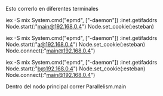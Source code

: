 Esto correrlo en diferentes terminales

iex -S mix
System.cmd("epmd", ["-daemon"])
:inet.getifaddrs
Node.start(:"main@192.168.0.4")
Node.set_cookie(:esteban)

iex -S mix
System.cmd("epmd", ["-daemon"])
:inet.getifaddrs
Node.start(:"a@192.168.0.4")
Node.set_cookie(:esteban)
Node.connect(:"main@192.168.0.4")

iex -S mix
System.cmd("epmd", ["-daemon"])
:inet.getifaddrs
Node.start(:"b@192.168.0.4")
Node.set_cookie(:esteban)
Node.connect(:"main@192.168.0.4")

Dentro del nodo principal correr
Parallelism.main
